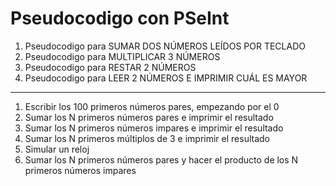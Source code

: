 # Pseudocodigo con PSeInt

1. Pseudocodigo para SUMAR DOS NÚMEROS LEÍDOS POR TECLADO
1. Pseudocodigo para MULTIPLICAR 3 NÚMEROS
1. Pseudocodigo para RESTAR 2 NÚMEROS
1. Pseudocodigo para LEER 2 NÚMEROS E IMPRIMIR CUÁL ES MAYOR
---
1. Escribir los 100 primeros números pares, empezando por el 0
1. Sumar los N primeros números pares e imprimir el resultado
1. Sumar los N primeros números impares e imprimir el resultado
1. Sumar los N primeros múltiplos de 3 e imprimir el resultado
1. Simular un reloj
1. Sumar los N primeros números pares y hacer el producto de los N primeros números impares
